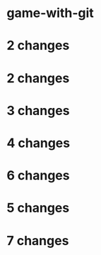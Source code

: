# game-with-git

# 2 changes

# 2 changes

# 3 changes

# 4 changes

# 6 changes

# 5 changes

# 7 changes
